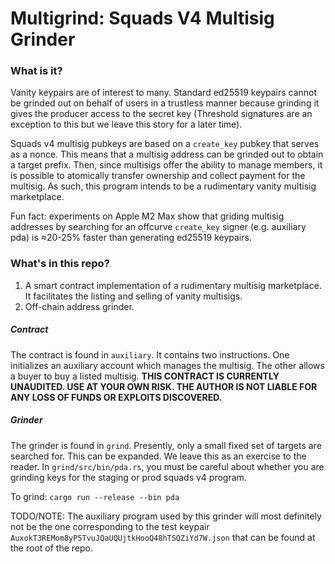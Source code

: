 # Multigrind: Squads V4 Multisig Grinder

### What is it?
Vanity keypairs are of interest to many. Standard ed25519 keypairs cannot be grinded out on behalf of users in a trustless manner because grinding it gives the producer access to the secret key (Threshold signatures are an exception to this but we leave this story for a later time).

Squads v4 multisig pubkeys are based on a `create_key` pubkey that serves as a nonce. This means that a multisig address can be grinded out to obtain a target prefix. Then, since multisigs offer the ability to manage members, it is possible to atomically transfer ownership and collect payment for the multisig. As such, this program intends to be a rudimentary vanity multisig marketplace.

Fun fact: experiments on Apple M2 Max show that griding multisig addresses by searching for an offcurve `create_key` signer (e.g. auxiliary pda) is ≈20-25% faster than generating ed25519 keypairs.

### What's in this repo?
1. A smart contract implementation of a rudimentary multisig marketplace. It facilitates the listing and selling of vanity multisigs.
2.  Off-chain address grinder.

##### Contract
The contract is found in `auxiliary`. It contains two instructions. One initializes an auxiliary account which manages the multisig. The other allows a buyer to buy a listed multisig. **THIS CONTRACT IS CURRENTLY UNAUDITED. USE AT YOUR OWN RISK. THE AUTHOR IS NOT LIABLE FOR ANY LOSS OF FUNDS OR EXPLOITS DISCOVERED.**

##### Grinder
The grinder is found in `grind`. Presently, only a small fixed set of targets are searched for. This can be expanded. We leave this as an exercise to the reader. In `grind/src/bin/pda.rs`, you must be careful about whether you are grinding keys for the staging or prod squads v4 program.

To grind:
`cargo run --release --bin pda`

TODO/NOTE: The auxiliary program used by this grinder will most definitely not be the one corresponding to the test keypair `AuxokT3REMom8yP5TvuJQaUQUjtkHooQ48hTSQZiYd7W.json` that can be found at the root of the repo.


